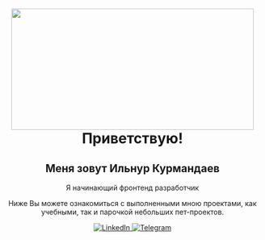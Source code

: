<div id="header" align="center">
    <h1>
    <img src="https://media.giphy.com/media/QLKSt3wQqlj7a/giphy.gif" width="480" height="240" frameBorder="0"><br/>
        Приветствую!
    </h1>
    <h2>Меня зовут Ильнур Курмандаев</h2>
    <p>Я начинающий фронтенд разработчик</p>
    <p>Ниже Вы можете ознакомиться с выполненными мною проектами, как учебными, так и парочкой небольших пет-проектов.<p/>
</div>

<div id="socials" align="center">
    <a href="https://www.linkedin.com/in/ilnur-kurmandaev-196940282/">
        <img src="https://img.shields.io/badge/LinkedIn-blue?style=for-the-badge&logo=linkedin&logoColor=white" alt="LinkedIn">
    </a>
    <a href="https://t.me/KIlnourik">
        <img src="https://img.shields.io/badge/Telegram-blue?style=for-the-badge&logo=telegram&logoColor=white" alt="Telegram">
    </a>
</div>
